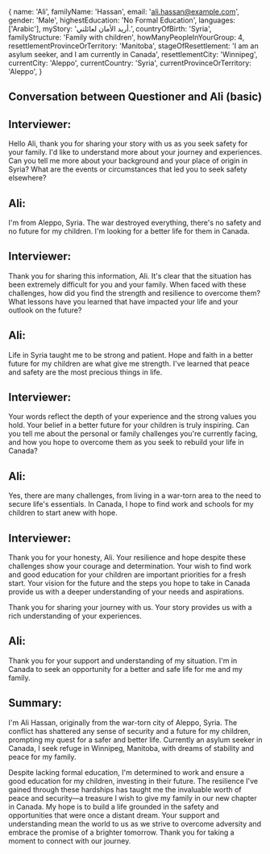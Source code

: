 {
  name: 'Ali',
  familyName: 'Hassan',
  email: 'ali.hassan@example.com',
  gender: 'Male',
  highestEducation: 'No Formal Education',
  languages: ['Arabic'],
  myStory: 'أريد الأمان لعائلتي.',
  countryOfBirth: 'Syria',
  familyStructure: 'Family with children',
  howManyPeopleInYourGroup: 4,
  resettlementProvinceOrTerritory: 'Manitoba',
  stageOfResettlement: 'I am an asylum seeker, and I am currently in Canada',
  resettlementCity: 'Winnipeg',
  currentCity: 'Aleppo',
  currentCountry: 'Syria',
  currentProvinceOrTerritory: 'Aleppo',
}

## Conversation between Questioner and Ali (basic)

## Interviewer: 
Hello Ali, thank you for sharing your story with us as you seek safety for your family. I'd like to understand more about your journey and experiences. Can you tell me more about your background and your place of origin in Syria? What are the events or circumstances that led you to seek safety elsewhere?

## Ali: 
I'm from Aleppo, Syria. The war destroyed everything, there's no safety and no future for my children. I'm looking for a better life for them in Canada.

## Interviewer: 
Thank you for sharing this information, Ali. It's clear that the situation has been extremely difficult for you and your family. When faced with these challenges, how did you find the strength and resilience to overcome them? What lessons have you learned that have impacted your life and your outlook on the future?

## Ali: 
Life in Syria taught me to be strong and patient. Hope and faith in a better future for my children are what give me strength. I've learned that peace and safety are the most precious things in life.

## Interviewer: 
Your words reflect the depth of your experience and the strong values you hold. Your belief in a better future for your children is truly inspiring. Can you tell me about the personal or family challenges you're currently facing, and how you hope to overcome them as you seek to rebuild your life in Canada?

## Ali: 
Yes, there are many challenges, from living in a war-torn area to the need to secure life's essentials. In Canada, I hope to find work and schools for my children to start anew with hope.

## Interviewer: 
Thank you for your honesty, Ali. Your resilience and hope despite these challenges show your courage and determination. Your wish to find work and good education for your children are important priorities for a fresh start. Your vision for the future and the steps you hope to take in Canada provide us with a deeper understanding of your needs and aspirations.

Thank you for sharing your journey with us. Your story provides us with a rich understanding of your experiences.

## Ali: 
Thank you for your support and understanding of my situation. I'm in Canada to seek an opportunity for a better and safe life for me and my family.

## Summary:

I'm Ali Hassan, originally from the war-torn city of Aleppo, Syria. The conflict has shattered any sense of security and a future for my children, prompting my quest for a safer and better life. Currently an asylum seeker in Canada, I seek refuge in Winnipeg, Manitoba, with dreams of stability and peace for my family.

Despite lacking formal education, I'm determined to work and ensure a good education for my children, investing in their future. The resilience I've gained through these hardships has taught me the invaluable worth of peace and security—a treasure I wish to give my family in our new chapter in Canada. My hope is to build a life grounded in the safety and opportunities that were once a distant dream. Your support and understanding mean the world to us as we strive to overcome adversity and embrace the promise of a brighter tomorrow. Thank you for taking a moment to connect with our journey.
